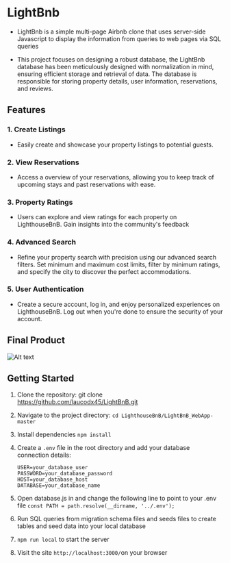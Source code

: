 # LightBnb
- LightBnb is a simple multi-page Airbnb clone that uses server-side Javascript to display the information from queries to web pages via SQL queries

- This project focuses on designing a robust database, the LightBnb database has been meticulously designed with normalization in mind, ensuring efficient storage and retrieval of data. The database is responsible for storing property details, user information, reservations, and reviews.

## Features

### 1. Create Listings
- Easily create and showcase your property listings to potential guests.


### 2. View Reservations
- Access a overview of your reservations, allowing you to  keep track of upcoming stays and past reservations with ease.

### 3. Property Ratings
- Users can explore and view ratings for each property on LighthouseBnB. Gain insights into the community's feedback

### 4. Advanced Search
- Refine your property search with precision using our advanced search filters. Set minimum and maximum cost limits, filter by minimum ratings, and specify the city to discover the perfect accommodations.

### 5. User Authentication
- Create a secure account, log in, and enjoy personalized experiences on LighthouseBnB. Log out when you're done to ensure the security of your account.

## Final Product
![Alt text](url)

## Getting Started
1. Clone the repository: git clone https://github.com/laucodx45/LightBnB.git
2. Navigate to the project directory: `cd LighthouseBnB/LightBnB_WebApp-master`
3. Install dependencies `npm install`
4. Create a `.env` file in the root directory and add your database connection details:

   ```env
   USER=your_database_user
   PASSWORD=your_database_password
   HOST=your_database_host
   DATABASE=your_database_name
5. Open database.js in and change the following line to point to your .env file
```const PATH = path.resolve(__dirname, '../.env');```
6. Run SQL queries from migration schema files and seeds files to create tables and seed data into your local database
7. `npm run local` to start the server
8. Visit the site `http://localhost:3000/`on your browser

